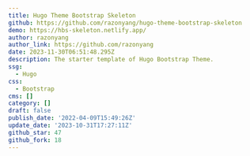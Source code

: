 ```yaml
---
title: Hugo Theme Bootstrap Skeleton
github: https://github.com/razonyang/hugo-theme-bootstrap-skeleton
demo: https://hbs-skeleton.netlify.app/
author: razonyang
author_link: https://github.com/razonyang
date: 2023-11-30T06:51:48.295Z
description: The starter template of Hugo Bootstrap Theme.
ssg:
  - Hugo
css:
  - Bootstrap
cms: []
category: []
draft: false
publish_date: '2022-04-09T15:49:26Z'
update_date: '2023-10-31T17:27:11Z'
github_star: 47
github_fork: 18
---
```

